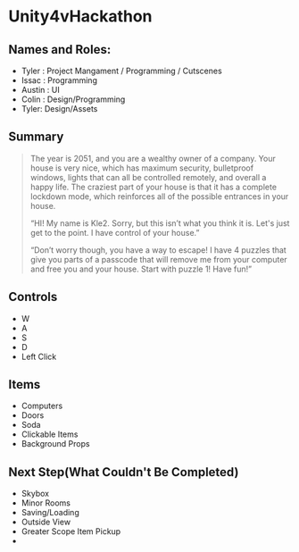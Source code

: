 # Unity4vHackathon

## Names and Roles:
* Tyler : Project Mangament / Programming / Cutscenes
* Issac : Programming
* Austin : UI
* Colin : Design/Programming
* Tyler: Design/Assets

## Summary
> The year is 2051, and you are a wealthy owner of a company. Your house is very nice, which has maximum security, bulletproof windows, lights that can all be controlled remotely, and overall a happy life. The craziest part of your house is that it has a complete lockdown mode, which reinforces all of the possible entrances in your house.
> 
> “HI! My name is Kle2. Sorry, but this isn’t what you think it is. Let's just get to the point. I have control of your house.”
> 
> “Don’t worry though, you have a way to escape! I have 4 puzzles that give you parts of a passcode that will remove me from your computer and free you and your house. Start with puzzle 1! Have fun!”
 
## Controls
* W
* A
* S
* D
* Left Click

## Items
* Computers
* Doors
* Soda
* Clickable Items
* Background Props

## Next Step(What Couldn't Be Completed)
* Skybox
* Minor Rooms
* Saving/Loading
* Outside View
* Greater Scope Item Pickup
* 
